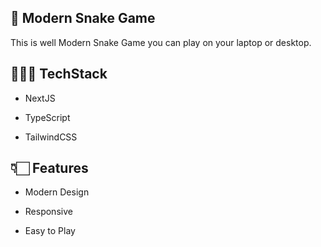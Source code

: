 ## 🐍 Modern Snake Game

This is well Modern Snake Game you can play on your laptop or desktop.

## 🧑🏻‍💻 TechStack

- NextJS

- TypeScript

- TailwindCSS


## 👇🏻 Features

- Modern Design

- Responsive

- Easy to Play